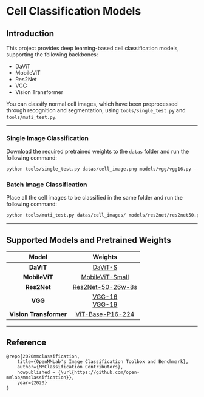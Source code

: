 Cell Classification Models
===========================

## Introduction
This project provides deep learning-based cell classification models, supporting the following backbones:
- DaViT
- MobileViT
- Res2Net
- VGG
- Vision Transformer

You can classify normal cell images, which have been preprocessed through recognition and segmentation, using `tools/single_test.py` and `tools/muti_test.py`.

---

### Single Image Classification
Download the required pretrained weights to the `datas` folder and run the following command:
```bash
python tools/single_test.py datas/cell_image.png models/vgg/vgg16.py --classes-map datas/classes_map.txt
```

### Batch Image Classification
Place all the cell images to be classified in the same folder and run the following command:
```bash
python tools/muti_test.py datas/cell_images/ models/res2net/res2net50.py --classes-map datas/classes_map.txt
```

---

## Supported Models and Pretrained Weights

| Model | Weights |
| :---: | :---: |
| **DaViT** | [DaViT-S](https://download.openmmlab.com/mmclassification/v0/davit/davit-small_3rdparty_in1k_20221116-51a849a6.pth)|
| **MobileViT** | [MobileViT-Small](https://download.openmmlab.com/mmclassification/v0/mobilevit/mobilevit-small_3rdparty_in1k_20221018-cb4f741c.pth) |
| **Res2Net** | [Res2Net-50-26w-8s](https://download.openmmlab.com/mmclassification/v0/res2net/res2net50-w26-s8_3rdparty_8xb32_in1k_20210927-f547a94b.pth)|
| **VGG** | [VGG-16](https://download.openmmlab.com/mmclassification/v0/vgg/vgg16_batch256_imagenet_20210208-db26f1a5.pth)<br>[VGG-19](https://download.openmmlab.com/mmclassification/v0/vgg/vgg19_batch256_imagenet_20210208-e6920e4a.pth) |
| **Vision Transformer** | [ViT-Base-P16-224](https://download.openmmlab.com/mmclassification/v0/vit/pretrain/vit-base-p16_3rdparty_pt-64xb64_in1k-224_20210928-02284250.pth)|

---

## Reference
```
@repo{2020mmclassification,
    title={OpenMMLab's Image Classification Toolbox and Benchmark},
    author={MMClassification Contributors},
    howpublished = {\url{https://github.com/open-mmlab/mmclassification}},
    year={2020}
}
```
